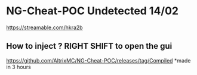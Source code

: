 # NG-Cheat-POC Undetected 14/02

https://streamable.com/hkra2b

## How to inject ? **RIGHT SHIFT to open the gui**

https://github.com/AltrixMC/NG-Cheat-POC/releases/tag/Compiled
*made in 3 hours
